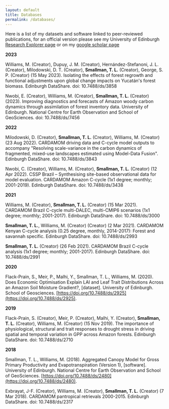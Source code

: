 ```yaml
---
layout: default
title: Databases
permalink: /databases/
---
```


Here is a list of my datasets and software linked to peer-reviewed publications, for an official version please see my University of Edinburgh [Research Explorer page](https://www.research.ed.ac.uk/en/persons/luke-smallman) or on my [google scholar page](https://scholar.google.co.uk/citations?user=gCKVfVoAAAAJ&hl=en)

**2023**

Williams, M. (Creator), Dupuy, J. M. (Creator), Hernández-Stefanoni, J. L. (Creator), Milodowski, D. T. (Creator), **Smallman, T. L.** (Creator), George, S. P. (Creator) (15 May 2023). Isolating the effects of forest regrowth and functional adjustments upon global change impacts on Yucatán's forest biomass. Edinburgh DataShare. doi: 10.7488/ds/3858

Nwobi, E. (Creator), Williams, M. (Creator), **Smallman, T. L.** (Creator) (2023). Improving diagnostics and forecasts of Amazon woody carbon dynamics through assimilation of forest inventory data. University of Edinburgh. National Centre for Earth Observation and School of GeoSciences. doi: 10.7488/ds/7456

**2022**

Milodowski, D. (Creator), **Smallman, T. L.** (Creator), Williams, M. (Creator) (23 Aug 2022). CARDAMOM driving data and C-cycle model outputs to accompany "Resolving scale-variance in the carbon dynamics of fragmented, mixed-use landscapes estimated using Model-Data Fusion". Edinburgh DataShare. doi: 10.7488/ds/3843

Nwobi, C. (Creator), Williams, M. (Creator), **Smallman, T. L.** (Creator) (12 Apr 2022). CSSP Brazil – Synthesising site-based observational data for model evaluation. CARDAMOM Amazon C-cycle (1x1 degree; monthly; 2001-2019). Edinburgh DataShare. doi: 10.7488/ds/3438

**2021**

Williams, M. (Creator), **Smallman, T. L.** (Creator) (15 Mar 2021). CARDAMOM Brazil C-cycle multi-DALEC, multi-CMIP6 scenarios (1x1 degree; monthly; 2001-2017). Edinburgh DataShare. doi: 10.7488/ds/3000

**Smallman, T. L.**, Williams, M. (Creator) (Creator) (2 Mar 2021). CARDAMOM Kenyan C-cycle analysis (0.25 degree, monthly, 2014-2017): Forest and savannah specific. Edinburgh DataShare. doi: 10.7488/ds/2993

**Smallman, T. L.** (Creator) (26 Feb 2021). CARDAMOM Brazil C-cycle analysis (1x1 degree; monthly; 2001-2017). Edinburgh DataShare. doi: 10.7488/ds/2991

**2020**

Flack-Prain, S., Meir, P., Malhi, Y., Smallman, T. L., Williams, M. (2020). Does Economic Optimisation Explain LAI and Leaf Trait Distributions Across an Amazon Soil Moisture Gradient?, [dataset]. University of Edinburgh. School of Geosciences. [https://doi.org/10.7488/ds/2925](https://doi.org/10.7488/ds/2925).

**2019**

Flack-Prain, S. (Creator), Meir, P. (Creator), Malhi, Y. (Creator), **Smallman, T. L.** (Creator), Williams, M. (Creator) (15 Nov 2019). The importance of physiological, structural and trait responses to drought stress in driving spatial and temporal variation in GPP across Amazon forests. Edinburgh DataShare. doi: 10.7488/ds/2710

**2018**

Smallman, T. L., Williams, M. (2018). Aggregated Canopy Model for Gross Primary Productivity and Evapotranspiration (Version 1), [software]. University of Edinburgh. National Centre for Earth Observation and School of GeoSciences. [https://doi.org/10.7488/ds/2480](https://doi.org/10.7488/ds/2480).

Exbrayat, J-F. (Creator), Williams, M. (Creator), **Smallman, T. L.** (Creator) (7 Mar 2018). CARDAMOM pantropical retrievals 2000-2015. Edinburgh DataShare. doi: 10.7488/ds/2317


